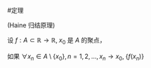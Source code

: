 #定理 

(Haine 归结原理)

设 $f:A\subset \mathbb{R}\to \mathbb{R},\;x_{0}$ 是 $A$ 的聚点，

如果 $\forall x_{n}\in A\setminus\{ x_{0} \},n=1,2,\dots,x_{n}\to x_{0}, \; \{ f(x_n) \}$